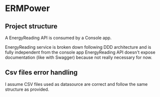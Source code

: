 # ERMPower

## Project structure
A EnergyReading API is consumed by a Console app.

EnergyReading service is broken down following DDD architecture and is fully independent from the console app
EnergyReading API doesn't expose documentation (like with Swagger) because not really necessary for now.

## Csv files error handling
I assume CSV files used as datasource are correct and follow the same structure as provided.

